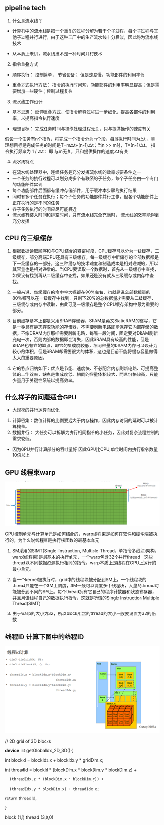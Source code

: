 ## pipeline tech

1. 什么是流水线？

* 计算机中的流水线是把一个重复的过程分解为若干个子过程，每个子过程与其他子过程并行进行。由于这种工厂中的生产流水线十分相似，因此称为流水线技术

* 从本质上来讲，流水线技术是一种时间并行技术

2. 指令重叠方式

* 顺序执行： 控制简单， 节省设备； 但是速度慢，功能部件的利用率低

* 重叠方式执行方法： 指令的执行时间短，功能部件的利用率明显提高；但是需要增加一些硬件；控制过程复杂

3. 流水线工作设计

* 基本思想： 延伸重叠方式，使指令解释过程进一步细化，提高各部件的利用率，以提高指令执行速度

* 理想目标： 完成任务时间与操作处理过程无关，只与提供操作的速度有关

假设一个任务有n个指令，将完成一个指令分为m个段，每段执行时间为△t ，则理想目标是完成任务的时间是T=m△t+(n-1)△t；当n >> m时，T=(n-1)△t。 指令执行频率为  1 / △t： 即 与m无关，只和提供操作的速度△t有关

4. 流水线特点

* 在流水线处理器中，连续任务是充分发挥流水线的效率必要条件之一
*  一个任务的执行过程可以划分成多个有联系的子任务，每个子任务由一个专门的功能部件实现
*  每个功能部件后面都有缓冲存储部件，用于缓冲本步骤的执行结果
*  同时有多个任务在执行；每个子任务的功能部件并行工作，但各个功能部件上正在执行的是不同的任务
*  各子任务执行的时间应尽可能相近
*  流水线有装入时间和排空时间，只有流水线完全充满时， 流水线的效率能得到充分发挥

## CPU 的三级缓存

1. 根据数据读取顺序和与CPU结合的紧密程度，CPU缓存可以分为一级缓存，二级缓存，部分高端CPU还具有三级缓存，每一级缓存中所储存的全部数据都是下一级缓存的一部分，这三种缓存的技术难度和制造成本是相对递减的，所以其容量也是相对递增的。当CPU要读取一个数据时，首先从一级缓存中查找，如果没有找到再从二级缓存中查找，如果还是没有就从三级缓存或内存中查找。
       
2. 一般来说，每级缓存的命中率大概都在80%左右，也就是说全部数据量的80%都可以在一级缓存中找到，只剩下20%的总数据量才需要从二级缓存、三级缓存或内存中读取，由此可见一级缓存是整个CPU缓存架构中最为重要的部分。

3. 目前缓存基本上都是采用SRAM存储器，SRAM是英文StaticRAM的缩写，它是一种具有静志存取功能的存储器，不需要刷新电路即能保存它内部存储的数据。不像DRAM内存那样需要刷新电路，每隔一段时间，固定要对DRAM刷新充电一次，否则内部的数据即会消失，因此SRAM具有较高的性能，但是SRAM也有它的缺点，即它的集成度较低，相同容量的DRAM内存可以设计为较小的体积，但是SRAM却需要很大的体积，这也是目前不能将缓存容量做得太大的重要原因。


4. 它的特点归纳如下：优点是节能、速度快、不必配合内存刷新电路、可提高整体的工作效率，缺点是集成度低、相同的容量体积较大、而且价格较高，只能少量用于关键性系统以提高效率。

## 什么样子的问题适合GPU

* 大规模的并行运算而优化

1. 计算密集：数值计算的比例要远大于内存操作，因此内存访问的延时可以被计算掩盖。
2. 数据并行： 大任务可以拆解为执行相同指令的小任务，因此对复杂流程控制的需求较低。

* 因为GPU并行计算部分的吞吐量好 因此GPU比CPU,单位时间内执行指令数量10倍以上

## GPU 线程束warp 


![student work 03](../Image/2.png)


GPU控制单元与计算单元是如何结合的，warp线程束是如何在软件和硬件端被执行的，为什么说线程束是执行核函数的最基本单元

1. SM采用的SIMT(Single-Instruction, Multiple-Thread，单指令多线程)架构，warp(线程束)是最基本的执行单元，一个warp包含32个并行thread，这些thread以不同数据资源执行相同的指令。warp本质上是线程在GPU上运行的最小单元。

2. 当一个kernel被执行时，grid中的线程块被分配到SM上，一个线程块的thread只能在一个SM上调度，SM一般可以调度多个线程块，大量的thread可能被分到不同的SM上。每个thread拥有它自己的程序计数器和状态寄存器，并且用该线程自己的数据执行指令，这就是所谓的Single Instruction Multiple Thread(SIMT)

3. 由于warp的大小为32，所以block所含的thread的大小一般要设置为32的倍数


## 线程ID 计算下图中的线程ID


![student work 04](../Image/1.png)



// 2D grid of 3D blocks

__device__ int getGlobalIdx_2D_3D() {

  int blockId = blockIdx.x + blockIdx.y * gridDim.x;

  int threadId = blockId * (blockDim.x * blockDim.y * blockDim.z) +

      (threadIdx.z * (blockDim.x * blockDim.y)) +

      (threadIdx.y * blockDim.x) + threadIdx.x;

  return threadId;

}


block (1,1)
thread (3,0,0)
